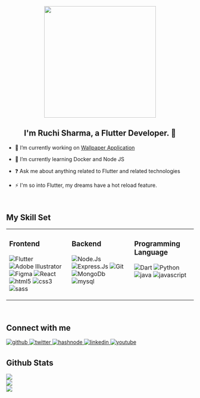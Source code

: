 <div align="center">
<img src="https://imgs.search.brave.com/q1sZc_1C7zZNQLyEZNgDSwSJPt6w9dctSWD5OpIps-Q/rs:fit:860:0:0/g:ce/aHR0cHM6Ly9naWZk/Yi5jb20vaW1hZ2Vz/L2hpZ2gvdXAtcnVz/c2VsbC13YXZpbmct/aGVsbG8tM3ZnNjg1/NG9mM2lqems5bS5n/aWY.gif" align="center" style="width: 300px" />
</div>  
  

## <div align="center">I'm Ruchi Sharma, a Flutter Developer. 🐧</div>  
  

- 🔭 I’m currently working on [Wallpaper Application](https://github.com/imukulgehlot/slately)  
  

- 🌱 I’m currently learning Docker and Node JS  
  

- ❓ Ask me about anything related to Flutter and related technologies  
  

- ⚡ I'm so into Flutter, my dreams have a hot reload feature.  
  

<br/>  


## My Skill Set  
<table><tr><td valign="top" width="33%">



### Frontend  
![Flutter](https://img.shields.io/badge/Flutter-grey.svg?style=for-the-badge&logo=Flutter)
![Adobe Illustrator](https://img.shields.io/badge/adobeillustrator-grey.svg?style=for-the-badge&logo=adobeillustrator)
![Figma](https://img.shields.io/badge/Figma-grey.svg?style=for-the-badge&logo=Figma)
![React](https://img.shields.io/badge/React-grey.svg?style=for-the-badge&logo=React)
![html5](https://img.shields.io/badge/html5-grey.svg?style=for-the-badge&logo=html5)
![css3](https://img.shields.io/badge/css3-grey.svg?style=for-the-badge&logo=css3)
![sass](https://img.shields.io/badge/sass-grey.svg?style=for-the-badge&logo=sass)

</td><td valign="top" width="33%">

### Backend  
![Node.Js](https://img.shields.io/badge/Node.Js-grey.svg?style=for-the-badge&logo=Node.Js)
![Express.Js](https://img.shields.io/badge/Express-grey.svg?style=for-the-badge&logo=Express)
![Git](https://img.shields.io/badge/Git-grey.svg?style=for-the-badge&logo=Git)
![MongoDb](https://img.shields.io/badge/MongoDb-grey.svg?style=for-the-badge&logo=MongoDb)
![mysql](https://img.shields.io/badge/mysql-grey.svg?style=for-the-badge&logo=mysql)

</td><td valign="top" width="33%">
  
### Programming Language  
![Dart](https://img.shields.io/badge/Dart-grey.svg?style=for-the-badge&logo=Dart)
![Python](https://img.shields.io/badge/Python-grey.svg?style=for-the-badge&logo=Python)
![java](https://img.shields.io/badge/java-grey.svg?style=for-the-badge&logo=java)
![javascript](https://img.shields.io/badge/javascript-grey.svg?style=for-the-badge&logo=javascript)

</td></tr></table>  

<br/>  


## Connect with me  
<a href="https://github.com/sharmaruchi30" target="_blank">
<img src=https://img.shields.io/badge/github-%2324292e.svg?&style=for-the-badge&logo=github&logoColor=white alt=github style="margin-bottom: 5px;" />
</a>
<a href="https://twitter.com/ruchisharma_30" target="_blank">
<img src=https://img.shields.io/badge/twitter-%2300acee.svg?&style=for-the-badge&logo=twitter&logoColor=white alt=twitter style="margin-bottom: 5px;" />
</a>
<a href="https://hashnode.com/@ruchisharma" target="_blank">
<img src=https://img.shields.io/badge/hashnode-%232962FF.svg?&style=for-the-badge&logo=hashnode&logoColor=white alt=hashnode style="margin-bottom: 5px;" />
</a>
<a href="https://linkedin.com/in/ruchi-s-211436223" target="_blank">
<img src=https://img.shields.io/badge/linkedin-%231E77B5.svg?&style=for-the-badge&logo=linkedin&logoColor=white alt=linkedin style="margin-bottom: 5px;" />
</a>
<a href="https://www.youtube.com/user/ruchisharma6294" target="_blank">
<img src=https://img.shields.io/badge/youtube-%23EE4831.svg?&style=for-the-badge&logo=youtube&logoColor=white alt=youtube style="margin-bottom: 5px;" />
</a>  
  

<br/>  


## Github Stats  

![](https://github-readme-stats.vercel.app/api?username=sharmaruchi30&theme=react&hide_border=false&include_all_commits=true&count_private=true)<br/>
![](https://github-readme-streak-stats.herokuapp.com/?user=sharmaruchi30&theme=react&hide_border=false)<br/>
![](https://github-readme-stats.vercel.app/api/top-langs/?username=sharmaruchi30&theme=react&hide_border=false&include_all_commits=true&count_private=true&layout=compact)
